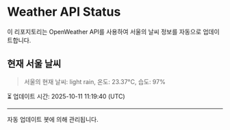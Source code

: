 
# Weather API Status

이 리포지토리는 OpenWeather API를 사용하여 서울의 날씨 정보를 자동으로 업데이트합니다.

## 현재 서울 날씨
> 서울의 현재 날씨: light rain, 온도: 23.37°C, 습도: 97%

⏳ 업데이트 시간: 2025-10-11 11:19:40 (UTC)

---
자동 업데이트 봇에 의해 관리됩니다.

